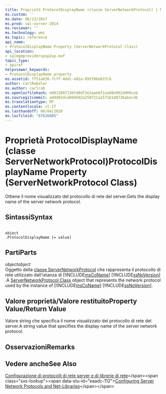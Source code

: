 ```yaml
---
title: Proprietà ProtocolDisplayName (classe ServerNetworkProtocol) | Microsoft Docs
ms.custom: ''
ms.date: 06/13/2017
ms.prod: sql-server-2014
ms.reviewer: ''
ms.technology: wmi
ms.topic: reference
api_name:
- ProtocolDisplayName Property (ServerNetworkProtocol Class)
api_location:
- sqlmgmproviderxpsp2up.mof
topic_type:
- apiref
helpviewer_keywords:
- ProtocolDisplayName property
ms.assetid: ff51a836-7cff-4ddc-a92a-893f86e637cb
author: CarlRabeler
ms.author: carlrab
ms.openlocfilehash: e0812887130fd0df3e3aae6f2aa88e992dd09ceb
ms.sourcegitcommit: ad4d92dce894592a259721a1571b1d8736abacdb
ms.translationtype: MT
ms.contentlocale: it-IT
ms.lasthandoff: 08/04/2020
ms.locfileid: "87626605"
---
```

# <a name="protocoldisplayname-property-servernetworkprotocol-class"></a><span data-ttu-id="eaadc-102">Proprietà ProtocolDisplayName (classe ServerNetworkProtocol)</span><span class="sxs-lookup"><span data-stu-id="eaadc-102">ProtocolDisplayName Property (ServerNetworkProtocol Class)</span></span>
  <span data-ttu-id="eaadc-103">Ottiene il nome visualizzato del protocollo di rete del server.</span><span class="sxs-lookup"><span data-stu-id="eaadc-103">Gets the display name of the server network protocol.</span></span>  
  
## <a name="syntax"></a><span data-ttu-id="eaadc-104">Sintassi</span><span class="sxs-lookup"><span data-stu-id="eaadc-104">Syntax</span></span>  
  
```  
  
object  
.ProtocolDisplayName [= value]  
```  
  
## <a name="parts"></a><span data-ttu-id="eaadc-105">Parti</span><span class="sxs-lookup"><span data-stu-id="eaadc-105">Parts</span></span>  
 <span data-ttu-id="eaadc-106">*object*</span><span class="sxs-lookup"><span data-stu-id="eaadc-106">*object*</span></span>  
 <span data-ttu-id="eaadc-107">Oggetto della [classe ServerNetworkProtocol](servernetworkprotocol-class.md) che rappresenta il protocollo di rete utilizzato dall'istanza di [!INCLUDE[msCoName](../../../includes/msconame-md.md)] [!INCLUDE[ssNoVersion](../../../includes/ssnoversion-md.md)] .</span><span class="sxs-lookup"><span data-stu-id="eaadc-107">A [ServerNetworkProtocol Class](servernetworkprotocol-class.md) object that represents the network protocol used by the instance of [!INCLUDE[msCoName](../../../includes/msconame-md.md)] [!INCLUDE[ssNoVersion](../../../includes/ssnoversion-md.md)].</span></span>  
  
## <a name="property-valuereturn-value"></a><span data-ttu-id="eaadc-108">Valore proprietà/Valore restituito</span><span class="sxs-lookup"><span data-stu-id="eaadc-108">Property Value/Return Value</span></span>  
 <span data-ttu-id="eaadc-109">Valore string che specifica il nome visualizzato del protocollo di rete del server.</span><span class="sxs-lookup"><span data-stu-id="eaadc-109">A string value that specifies the display name of the server network protocol.</span></span>  
  
## <a name="remarks"></a><span data-ttu-id="eaadc-110">Osservazioni</span><span class="sxs-lookup"><span data-stu-id="eaadc-110">Remarks</span></span>  
  
## <a name="see-also"></a><span data-ttu-id="eaadc-111">Vedere anche</span><span class="sxs-lookup"><span data-stu-id="eaadc-111">See Also</span></span>  
 <span data-ttu-id="eaadc-112">[Configurazione di protocolli di rete server e di librerie di rete](https://msdn.microsoft.com/library/ms177485\(v=sql.100\).aspx)</span><span class="sxs-lookup"><span data-stu-id="eaadc-112">[Configuring Server Network Protocols and Net-Libraries](https://msdn.microsoft.com/library/ms177485\(v=sql.100\).aspx)</span></span>  
  
  
